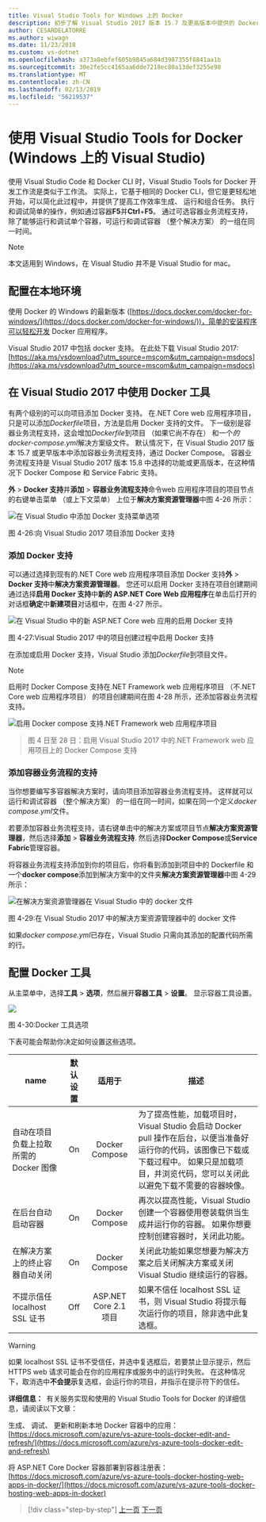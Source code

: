 ```yaml
---
title: Visual Studio Tools for Windows 上的 Docker
description: 初步了解 Visual Studio 2017 版本 15.7 及更高版本中提供的 Docker 工具。
author: CESARDELATORRE
ms.author: wiwagn
ms.date: 11/23/2018
ms.custom: vs-dotnet
ms.openlocfilehash: a373a8ebfef605b9845a684d3987355f8841aa1b
ms.sourcegitcommit: 30e2fe5cc4165aa6dde7218ec80a13def3255e98
ms.translationtype: MT
ms.contentlocale: zh-CN
ms.lasthandoff: 02/13/2019
ms.locfileid: "56219537"
---
```

# <a name="using-visual-studio-tools-for-docker-visual-studio-on-windows"></a>使用 Visual Studio Tools for Docker (Windows 上的 Visual Studio)

使用 Visual Studio Code 和 Docker CLI 时，Visual Studio Tools for Docker 开发工作流是类似于工作流。 实际上，它基于相同的 Docker CLI，但它是更轻松地开始，可以简化此过程中，并提供了提高工作效率生成、 运行和组合任务。 执行和调试简单的操作，例如通过容器**F5**并**Ctrl**+**F5**。 通过可选容器业务流程支持，除了能够运行和调试单个容器，可运行和调试容器 （整个解决方案） 的一组在同一时间。

> [!NOTE]
> 本文适用到 Windows，在 Visual Studio 并不是 Visual Studio for mac。

## <a name="configure-your-local-environment"></a>配置在本地环境

使用 Docker 的 Windows 的最新版本 ([https://docs.docker.com/docker-for-windows/](https://docs.docker.com/docker-for-windows/))，简单的安装程序可以轻松开发 Docker 应用程序。

Visual Studio 2017 中包括 docker 支持。 在此处下载 Visual Studio 2017: [https://aka.ms/vsdownload?utm_source=mscom&utm_campaign=msdocs](https://aka.ms/vsdownload?utm_source=mscom&utm_campaign=msdocs)

## <a name="use-docker-tools-in-visual-studio-2017"></a>在 Visual Studio 2017 中使用 Docker 工具

有两个级别的可以向项目添加 Docker 支持。 在.NET Core web 应用程序项目，只是可以添加*Dockerfile*项目，方法是启用 Docker 支持的文件。 下一级别是容器业务流程支持，这会增加*Dockerfile*到项目 （如果它尚不存在） 和一个*的 docker-compose.yml*解决方案级文件。 默认情况下，在 Visual Studio 2017 版本 15.7 或更早版本中添加容器业务流程支持，通过 Docker Compose。 容器业务流程支持是 Visual Studio 2017 版本 15.8 中选择的功能或更高版本，在这种情况下 Docker Compose 和 Service Fabric 支持。

**外** > **Docker 支持**并**添加** > **容器业务流程支持**命令web 应用程序项目的项目节点的右键单击菜单 （或上下文菜单） 上位于**解决方案资源管理器**中图 4-26 所示：

![在 Visual Studio 中添加 Docker 支持菜单选项](media/add-docker-support-menu.png)

图 4-26:向 Visual Studio 2017 项目添加 Docker 支持

### <a name="add-docker-support"></a>添加 Docker 支持

可以通过选择到现有的.NET Core web 应用程序项目添加 Docker 支持**外** > **Docker 支持**中**解决方案资源管理器**。 您还可以启用 Docker 支持在项目创建期间通过选择**启用 Docker 支持**中**新的 ASP.NET Core Web 应用程序**在单击后打开的对话框**确定**中**新建项目**对话框中，在图 4-27 所示。

![在 Visual Studio 中的新 ASP.NET Core web 应用的启用 Docker 支持](./media/enable-docker-support-visual-studio.png)

图 4-27:Visual Studio 2017 中的项目创建过程中启用 Docker 支持

在添加或启用 Docker 支持，Visual Studio 添加*Dockerfile*到项目文件。

> [!NOTE]
> 启用时 Docker Compose 支持在.NET Framework web 应用程序项目 （不.NET Core web 应用程序项目） 的项目创建期间在图 4-28 所示，还添加容器业务流程支持。
>
> ![启用 Docker compose 支持.NET Framework web 应用程序项目](media/enable-docker-compose-support.png)

> 图 4 日至 28 日：启用 Visual Studio 2017 中的.NET Framework web 应用项目上的 Docker Compose 支持

### <a name="add-container-orchestration-support"></a>添加容器业务流程的支持

当你想要编写多容器解决方案时，请向项目添加容器业务流程支持。 这样就可以运行和调试容器 （整个解决方案） 的一组在同一时间，如果在同一个定义*docker compose.yml*文件。

若要添加容器业务流程支持，请右键单击中的解决方案或项目节点**解决方案资源管理器**，然后选择**添加** > **容器业务流程支持**. 然后选择**Docker Compose**或**Service Fabric**管理容器。

将容器业务流程支持添加到你的项目后，你将看到添加到项目中的 Dockerfile 和一个**docker compose**添加到解决方案中的文件夹**解决方案资源管理器**中图 4-29 所示：

![在解决方案资源管理器在 Visual Studio 中的 docker 文件](media/docker-support-solution-explorer.png)

图 4-29:在 Visual Studio 2017 中的解决方案资源管理器中的 docker 文件

如果*docker compose.yml*已存在，Visual Studio 只需向其添加的配置代码所需的行。

## <a name="configure-docker-tools"></a>配置 Docker 工具

从主菜单中，选择**工具** > **选项**，然后展开**容器工具** > **设置**。 显示容器工具设置。

![](./media/visual-studio-docker-tools-options.png)

图 4-30:Docker 工具选项

下表可能会帮助你决定如何设置这些选项。

| name | 默认设置 | 适用于 | 描述 |
| -----|:---------------:|:----------:| ----------- |
| 自动在项目负载上拉取所需的 Docker 图像 | On | Docker Compose | 为了提高性能，加载项目时，Visual Studio 会启动 Docker pull 操作在后台，以便当准备好运行你的代码，该图像已下载或下载过程中。 如果只是加载项目，并浏览代码，您可以关闭此以避免下载不需要的容器映像。 |
| 在后台自动启动容器 | On | Docker Compose | 再次以提高性能，Visual Studio 创建一个容器使用卷装载供当生成并运行你的容器。 如果你想要控制创建容器时，关闭此功能。 |
| 在解决方案上的终止容器自动关闭 | On | Docker Compose | 关闭此功能如果您想要为解决方案之后关闭解决方案或关闭 Visual Studio 继续运行的容器。 |
| 不提示信任 localhost SSL 证书 | Off | ASP.NET Core 2.1 项目 | 如果不信任 localhost SSL 证书，则 Visual Studio 将提示每次运行你的项目，除非选中此复选框。 |

> [!WARNING]
> 如果 localhost SSL 证书不受信任，并选中复选框后，若要禁止显示提示，然后 HTTPS web 请求可能会在你的应用程序或服务中的运行时失败。 在这种情况下，取消选中**不会提示**复选框，会运行你的项目，并指示在提示符下的信任。

**详细信息：** 有关服务实现和使用的 Visual Studio Tools for Docker 的详细信息，请阅读以下文章：

生成、 调试、 更新和刷新本地 Docker 容器中的应用： [https://docs.microsoft.com/azure/vs-azure-tools-docker-edit-and-refresh/](https://docs.microsoft.com/azure/vs-azure-tools-docker-edit-and-refresh)

将 ASP.NET Core Docker 容器部署到容器注册表： [https://docs.microsoft.com/azure/vs-azure-tools-docker-hosting-web-apps-in-docker/](https://docs.microsoft.com/azure/vs-azure-tools-docker-hosting-web-apps-in-docker)

>[!div class="step-by-step"]
>[上一页](docker-apps-inner-loop-workflow.md)
>[下一页](set-up-windows-containers-with-powershell.md)